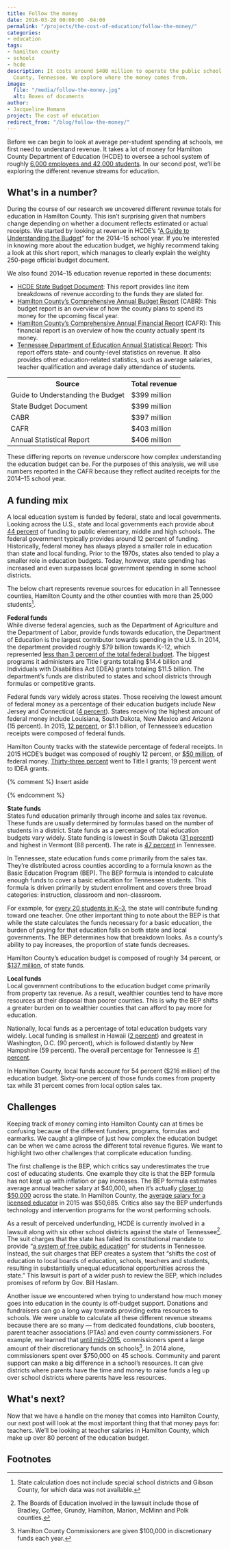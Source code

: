 ```yaml
---
title: Follow the money
date: 2016-03-28 00:00:00 -04:00
permalink: "/projects/the-cost-of-education/follow-the-money/"
categories:
- education
tags:
- hamilton county
- schools
- hcde
description: It costs around $400 million to operate the public school system in Hamilton
  County, Tennessee. We explore where the money comes from.
image:
  file: "/media/follow-the-money.jpg"
  alt: Boxes of documents
author:
- Jacqueline Homann
project: The cost of education
redirect_from: "/blog/follow-the-money/"
---
```


Before we can begin to look at average per-student spending at schools, we first need to understand revenue. It takes a lot of money for Hamilton County Department of Education (HCDE) to oversee a school system of roughly [6,000 employees and 42,000 students](http://www.hamiltontn.gov/PDF/CAFR/2015/2015CAFR.pdf). In our second post, we’ll be exploring the different revenue streams for education.

## What's in a number?

During the course of our research we uncovered different revenue totals for education in Hamilton County. This isn’t surprising given that numbers change depending on whether a document reflects estimated or actual receipts. We started by looking at revenue in HCDE’s “[A Guide to Understanding the Budget](http://www.pefchattanooga.org/wp-content/uploads/2015/06/HCDE_budget-guide_051515.pdf)” for the 2014–15 school year. If you’re interested in knowing more about the education budget, we highly recommend taking a look at this short report, which manages to clearly explain the weighty 250-page official budget document.

We also found 2014–15 education revenue reported in these documents:

+ [HCDE State Budget Document](http://images.pcmac.org/Uploads/HamiltonCountyDE/HamiltonCountyDE/Sites/DocumentsCategories/Documents/FY15-STATE-BUDGET-DOCUMENT.pdf): This report provides line item breakdowns of revenue according to the funds they are slated for.
+ [Hamilton County’s Comprehensive Annual Budget Report](http://www.hamiltontn.gov/pdf/cabr/2015/FY15CABR.pdf) (CABR): This budget report is an overview of how the county plans to spend its money for the upcoming fiscal year.
+ [Hamilton County’s Comprehensive Annual Financial Report](http://www.hamiltontn.gov/PDF/CAFR/2015/2015CAFR.pdf) (CAFR): This financial report is an overview of how the county actually spent its money.
+ [Tennessee Department of Education Annual Statistical Report](https://www.tn.gov/assets/entities/education/attachments/asr_1415.pdf): This report offers state- and county-level statistics on revenue. It also provides other education-related statistics, such as average salaries, teacher qualification and average daily attendance of students.

<table>
  <tbody>
    <tr>
      <th>Source</th><th>Total revenue</th>
    </tr>
    <tr>
      <td>Guide to Understanding the Budget</td><td>$399 million</td>
    </tr>
    <tr>
      <td>State Budget Document</td><td>$399 million</td>
    </tr>
    <tr>
      <td>CABR</td><td>$397 million</td>
    </tr>
    <tr>
      <td>CAFR</td><td>$403 million</td>
    </tr>
    <tr>
      <td>Annual Statistical Report</td><td>$406 million</td>
    </tr>
  </tbody>
</table>

These differing reports on revenue underscore how complex understanding the education budget can be. For the purposes of this analysis, we will use numbers reported in the CAFR because they reflect audited receipts for the 2014–15 school year.

## A funding mix

A local education system is funded by federal, state and local governments. Looking across the U.S., state and local governments each provide about [44 percent](http://atlas.newamerica.org/school-finance) of funding to public elementary, middle and high schools. The federal government typically provides around 12 percent of funding. Historically, federal money has always played a smaller role in education than state and local funding. Prior to the 1970s, states also tended to play a smaller role in education budgets. Today, however, state spending has increased and even surpasses local government spending in some school districts.

The below chart represents revenue sources for education in all Tennessee counties, Hamilton County and the other counties with more than 25,000 students[^1].

<div id="funding-sources-chart"></div>

**Federal funds**  
While diverse federal agencies, such as the Department of Agriculture and the Department of Labor, provide funds towards education, the Department of Education is the largest contributor towards spending in the U.S. In 2014, the department provided roughly $79 billion towards K–12, which represented [less than 3 percent of the total federal budget](http://atlas.newamerica.org/school-finance). The biggest programs it administers are Title I grants totaling $14.4 billion and Individuals with Disabilities Act (IDEA) grants totaling $11.5 billion. The department’s funds are distributed to states and school districts through formulas or competitive grants. 

Federal funds vary widely across states. Those receiving the lowest amount of federal money as a percentage of their education budgets include New Jersey and Connecticut ([4 percent](http://www2.census.gov/govs/school/13f33pub.pdf)). States receiving the highest amount of federal money include Louisiana, South Dakota, New Mexico and Arizona (15 percent). In 2015, [12 percent](https://www.tn.gov/assets/entities/education/attachments/asr_1415.pdf), or $1.1 billion, of Tennessee’s education receipts were composed of federal funds.

Hamilton County tracks with the statewide percentage of federal receipts. In 2015 HCDE’s budget was composed of roughly 12 percent, or [$50 million](http://www.hamiltontn.gov/PDF/CAFR/2015/2015CAFR.pdf), of federal money. [Thirty-three percent](https://www.tn.gov/assets/entities/education/attachments/asr_1415.pdf) went to Title I grants; 19 percent went to IDEA grants.

{% comment %}
Insert aside
<!-- <aside class="text-small" style="border:1px solid #b1b3b5;padding:2em;">
  <h3 class="subhead">What is the Individuals with Disabilities Education Act?</h3>
  <p><a href="http://idea.ed.gov/">IDEA</a> ensures early intervention, special education and related services to 6.5 million infants, toddlers, children and youth with disabilities in the U.S. Prior to the law's passage in 1975, only <a href="http://www2.ed.gov/policy/speced/leg/idea/history.pdf">one in five children</a> with a disability received a school education. Many states had laws that excluded children who were deaf, blind, emotionally disturbed or intellectually disabled from attending school.</p>
  <p>In Hamilton County, nearly <a href="https://www.tn.gov/education/topic/data-downloads">13 percent of students have a disability</a>. Of these students, <a href="https://www.tn.gov/education/topic/data-downloads">58 percent</a> go on to graduate. Hamilton County received roughly <a href="https://www.tn.gov/assets/entities/education/attachments/asr_1415.pdf">$10 million in IDEA grants</a> in 2015.</p>
</aside> -->
{% endcomment %}

**State funds**  
States fund education primarily through income and sales tax revenue. These funds are usually determined by formulas based on the number of students in a district. State funds as a percentage of total education budgets vary widely. State funding is lowest in South Dakota ([31 percent](http://www2.census.gov/govs/school/13f33pub.pdf)) and highest in Vermont (88 percent). The rate is [47 percent](https://www.tn.gov/assets/entities/education/attachments/asr_1415.pdf) in Tennessee.  

In Tennessee, state education funds come primarily from the sales tax. They’re distributed across counties according to a formula known as the Basic Education Program (BEP). The BEP formula is intended to calculate enough funds to cover a basic education for Tennessee students. This formula is driven primarily by student enrollment and covers three broad categories: instruction, classroom and non-classroom.

For example, for [every 20 students in K–3](https://www.tn.gov/assets/entities/sbe/attachments/BEP_Blue_Book_FY16_portrait_orientation.pdf), the state will contribute funding toward one teacher. One other important thing to note about the BEP is that while the state calculates the funds necessary for a basic education, the burden of paying for that education falls on both state and local governments. The BEP determines how that breakdown looks. As a county’s ability to pay increases, the proportion of state funds decreases. 

Hamilton County’s education budget is composed of roughly 34 percent, or [$137 million](http://www.hamiltontn.gov/PDF/CAFR/2015/2015CAFR.pdf), of state funds.

**Local funds**  
Local government contributions to the education budget come primarily from property tax revenue. As a result, wealthier counties tend to have more resources at their disposal than poorer counties. This is why the BEP shifts a greater burden on to wealthier counties that can afford to pay more for education.

Nationally, local funds as a percentage of total education budgets vary widely. Local funding is smallest in Hawaii ([2 percent](http://www2.census.gov/govs/school/13f33pub.pdf)) and greatest in Washington, D.C. (90 percent), which is followed distantly by New Hampshire (59 percent). The overall percentage for Tennessee is [41 percent](https://www.tn.gov/assets/entities/education/attachments/asr_1415.pdf).

In Hamilton County, local funds account for 54 percent ($216 million) of the education budget. Sixty-one percent of those funds comes from property tax while 31 percent comes from local option sales tax.

<div id="inflation-adjusted-revenue-chart"></div>

## Challenges

Keeping track of money coming into Hamilton County can at times be confusing because of the different funders, programs, formulas and earmarks. We caught a glimpse of just how complex the education budget can be when we came across the different total revenue figures. We want to highlight two other challenges that complicate education funding.

The first challenge is the BEP, which critics say underestimates the true cost of educating students. One example they cite is that the BEP formula has not kept up with inflation or pay increases. The BEP formula estimates average annual teacher salary at $40,000, when it’s actually [closer to $50,000](http://tn.chalkbeat.org/2015/07/15/is-tennessees-school-funding-formula-broken-local-officials-increasingly-say-yes/#.VsN0OpMrKRt) across the state. In Hamilton County, the [average salary for a licensed educator](https://www.tn.gov/assets/entities/education/attachments/asr_1415.pdf) in 2015 was $50,685. Critics also say the BEP underfunds technology and intervention programs for the worst performing schools. 

As a result of perceived underfunding, HCDE is currently involved in a lawsuit along with six other school districts against the state of Tennessee[^2]. The suit charges that the state has failed its constitutional mandate to provide “[a system of free public education](http://tn.chalkbeat.org/2015/03/25/chronic-state-underfunding-of-education-spurs-lawsuit-by-seven-school-districts/#.VsOGAJMrKRt)” for students in Tennessee. Instead, the suit charges that BEP creates a system that “shifts the cost of education to local boards of education, schools, teachers and students, resulting in substantially unequal educational opportunities across the state.” This lawsuit is part of a wider push to review the BEP, which includes promises of reform by Gov. Bill Haslam.

Another issue we encountered when trying to understand how much money goes into education in the county is off-budget support. Donations and fundraisers can go a long way towards providing extra resources to schools. We were unable to calculate all these different revenue streams because there are so many — from dedicated foundations, club boosters, parent teacher associations (PTAs) and even county commissioners. For example, we learned that [until mid-2015](http://www.timesfreepress.com/news/politics/local/story/2015/jun/25/county-commissions-controversial-discretionary-funds-cant-be-spent-schools-attorney-says/311541/), commissioners spent a large amount of their discretionary funds on schools[^3]. In 2014 alone, commissioners spent over $750,000 on 45 schools. 
Community and parent support can make a big difference in a school’s resources. It can give districts where parents have the time and money to raise funds a leg up over school districts where parents have less resources.

## What's next?

Now that we have a handle on the money that comes into Hamilton County, our next post will look at the most important thing that that money pays for: teachers. We’ll be looking at teacher salaries in Hamilton County, which make up over 80 percent of the education budget.

## Footnotes

[^1]: State calculation does not include special school districts and Gibson County, for which data was not available.
[^2]: The Boards of Education involved in the lawsuit include those of Bradley, Coffee, Grundy, Hamilton, Marion, McMinn and Polk counties.
[^3]: Hamilton County Commissioners are given $100,000 in discretionary funds each year. 

<script src="https://cdnjs.cloudflare.com/ajax/libs/pym/0.4.5/pym.min.js"></script>
<script>
  new pym.Parent("funding-sources-chart", "http://graphics.metroideas.org/charts/normalized-barchart-school-district-revenue/", {});
  new pym.Parent("inflation-adjusted-revenue-chart", "http://graphics.metroideas.org/charts/linechart-hcde-cafr/", {});
</script>